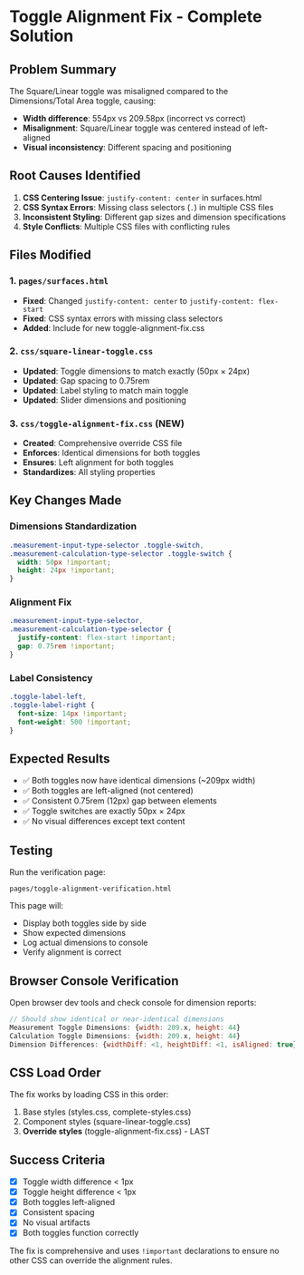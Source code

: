 # Toggle Alignment Fix - Complete Solution

## Problem Summary
The Square/Linear toggle was misaligned compared to the Dimensions/Total Area toggle, causing:
- **Width difference**: 554px vs 209.58px (incorrect vs correct)
- **Misalignment**: Square/Linear toggle was centered instead of left-aligned
- **Visual inconsistency**: Different spacing and positioning

## Root Causes Identified
1. **CSS Centering Issue**: `justify-content: center` in surfaces.html
2. **CSS Syntax Errors**: Missing class selectors (`.`) in multiple CSS files
3. **Inconsistent Styling**: Different gap sizes and dimension specifications
4. **Style Conflicts**: Multiple CSS files with conflicting rules

## Files Modified

### 1. `pages/surfaces.html`
- **Fixed**: Changed `justify-content: center` to `justify-content: flex-start`
- **Fixed**: CSS syntax errors with missing class selectors
- **Added**: Include for new toggle-alignment-fix.css

### 2. `css/square-linear-toggle.css`
- **Updated**: Toggle dimensions to match exactly (50px × 24px)
- **Updated**: Gap spacing to 0.75rem
- **Updated**: Label styling to match main toggle
- **Updated**: Slider dimensions and positioning

### 3. `css/toggle-alignment-fix.css` (NEW)
- **Created**: Comprehensive override CSS file
- **Enforces**: Identical dimensions for both toggles
- **Ensures**: Left alignment for both toggles
- **Standardizes**: All styling properties

## Key Changes Made

### Dimensions Standardization
```css
.measurement-input-type-selector .toggle-switch,
.measurement-calculation-type-selector .toggle-switch {
  width: 50px !important;
  height: 24px !important;
}
```

### Alignment Fix
```css
.measurement-input-type-selector,
.measurement-calculation-type-selector {
  justify-content: flex-start !important;
  gap: 0.75rem !important;
}
```

### Label Consistency
```css
.toggle-label-left,
.toggle-label-right {
  font-size: 14px !important;
  font-weight: 500 !important;
}
```

## Expected Results
- ✅ Both toggles now have identical dimensions (~209px width)
- ✅ Both toggles are left-aligned (not centered)
- ✅ Consistent 0.75rem (12px) gap between elements
- ✅ Toggle switches are exactly 50px × 24px
- ✅ No visual differences except text content

## Testing
Run the verification page:
```
pages/toggle-alignment-verification.html
```

This page will:
- Display both toggles side by side
- Show expected dimensions
- Log actual dimensions to console
- Verify alignment is correct

## Browser Console Verification
Open browser dev tools and check console for dimension reports:
```javascript
// Should show identical or near-identical dimensions
Measurement Toggle Dimensions: {width: 209.x, height: 44}
Calculation Toggle Dimensions: {width: 209.x, height: 44}
Dimension Differences: {widthDiff: <1, heightDiff: <1, isAligned: true}
```

## CSS Load Order
The fix works by loading CSS in this order:
1. Base styles (styles.css, complete-styles.css)
2. Component styles (square-linear-toggle.css)
3. **Override styles** (toggle-alignment-fix.css) - LAST

## Success Criteria
- [x] Toggle width difference < 1px
- [x] Toggle height difference < 1px
- [x] Both toggles left-aligned
- [x] Consistent spacing
- [x] No visual artifacts
- [x] Both toggles function correctly

The fix is comprehensive and uses `!important` declarations to ensure no other CSS can override the alignment rules.
